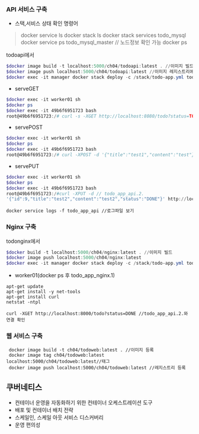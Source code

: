 ### API 서비스 구축

- 스택,서비스 상태 확인 명령어

> docker service ls
> docker stack ls
> docker stack services todo_mysql
> docker service ps todo_mysql_master // 노드정보 확인 가능
> docker ps 

todoapi에서

```powershell
$docker image build -t localhost:5000/ch04/todoapi:latest . //이미지 빌드
$docker image push localhost:5000/ch04/todoapi:latest //이미지 레지스트리에 올리기
$docker exec -it manager docker stack deploy -c /stack/todo-app.yml todo_app //스택에 배포
```

- serveGET

```powershell
$docker exec -it worker01 sh
$docker ps 
$docker exec -it 49b6f6951723 bash
root@49b6f6951723:/# curl -s -XGET http://localhost:8080/todo?status=TODO //todo_app_api.2.
```

- servePOST

```powershell
$docker exec -it worker01 sh
$docker ps 
$docker exec -it 49b6f6951723 bash
root@49b6f6951723:/# curl -XPOST -d '{"title":"test1","content":"test"}' http://localhost:8080/todo //todo_app_api.2.

```

- servePUT

```powershell
$docker exec -it worker01 sh
$docker ps 
$docker exec -it 49b6f6951723 bash
root@49b6f6951723:/#curl -XPUT -d // todo_app_api.2.
'{"id":9,"title":"test2","content":"test2","status":"DONE"}' http://localhost:8080
```



```
docker service logs -f todo_app_api //로그파일 보기
```



### Nginx 구축 

todonginx에서

```powershell
$docker build -t localhost:5000/ch04/nginx:latest . //이미지 빌드
$docker image push localhost:5000/ch04/nginx:latest
$docker exec -it manager docker stack deploy -c /stack/todo-app.yml todo_app //스택에 재배포
```

- worker01(docker ps 후 todo_app_nginx.1)

```shell
apt-get update
apt-get install -y net-tools
apt-get install curl
netstat -ntpl

curl -XGET http://localhost:8000/todo?status=DONE //todo_app_api.2.와 연결 확인
```



### 웹 서비스 구축

```
 docker image build -t ch04/todoweb:latest . //이미지 등록
 docker image tag ch04/todoweb:latest localhost:5000/ch04/todoweb:latest//태그
 docker image push localhost:5000/ch04/todoweb:latest //레지스트리 등록
```



## 쿠버네티스

- 컨테이너 운영을  자동화하기 위한 컨테이너 오케스트레이션 도구
- 배포 및 컨테이너 배치 전략
- 스케일인, 스케일 아웃 서비스 디스커버리
- 운영 편의성






















